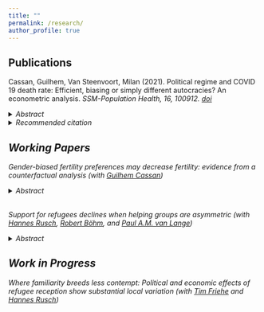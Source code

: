 ```yaml
---
title: ""
permalink: /research/
author_profile: true
---
```


## Publications

Cassan, Guilhem, Van Steenvoort, Milan (2021). Political regime and COVID 19 death rate: Efficient, biasing or simply different autocracies? An econometric analysis. <em>SSM-Population Health<em>, 16, 100912. [doi](https://doi.org/10.1016/j.ssmph.2021.100912) 

<details>
<summary><em>Abstract</em></summary> 
'The difference in COVID 19 death rates across political regimes has caught a lot of attention. The “efficient autocracy” view suggests that autocracies may be more efficient at putting in place policies that contain COVID 19 spread. On the other hand, the “biasing autocracy” view underlines that autocracies may be under reporting their COVID 19 data. We use fixed effect panel regression methods to discriminate between the two sides of the debate. Our results present a more nuanced picture: once pre-determined characteristics of countries are accounted for, COVID 19 death rates equalize across political regimes during the first months of the pandemic, but remain largely different a year into the pandemic. This emphasizes that early differences across political regimes were mainly due to omitted variable bias, whereas later differences are likely due to data manipulation by autocracies. A year into the pandemic, we estimate that this data manipulation may have hidden approximately 400,000 deaths worldwide.' 
</details>

<details>
<summary><em>Recommended citation</em></summary>
Cassan, G., & Van Steenvoort, M. (2021). Political regime and COVID 19 death rate: Efficient, biasing or simply different autocracies? An econometric analysis. SSM-Population Health, 16, 100912.
</details>

## Working Papers

Gender-biased fertility preferences may decrease fertility: evidence from a counterfactual analysis (with [Guilhem Cassan](https://perso.unamur.be/~gcassan/))

<details>
<summary><em>Abstract</em></summary> 
'Population studies have argued that the slower transition from high to low fertility observed in certain countries could partly be explained by the presence of gender-biased fertility preferences, which are generally thought to increase excess fertility (i.e., fertility above the desired family size). A common approach to analyzing the impact of gender-biased preferences on excess fertility is to compare observed excess fertility under biased preferences to (unobserved) excess fertility if gender biases were to be removed from preferences. However, previous work often makes strict assumptions about fertility levels if preferences had not been gender-biased. Here, we show that removing gender biases does not necessarily imply a decline in excess fertility. Excess fertility may even increase when switching from biased to unbiased preferences. This results from the equivocal nature of unbiased fertility preferences. Illustrating our theoretical framework using Indian data, we estimate that, depending on the definition of unbiased preferences, excess fertility would be 23% higher or 15% lower due to the presence of biased preferences. This paper thus provides a better understanding of excess fertility implications when societies transition from biased toward unbiased fertility preferences.' 
</details>
<br>

Support for refugees declines when helping groups are asymmetric (with [Hannes Rusch](https://hrusch.de/), [Robert Böhm](https://robertboehm.info/), and [Paul A.M. van Lange](https://www.paulvanlange.com/))

<details>
<summary><em>Abstract</em></summary> 
'Supporting refugees along their migration journeys involves multiple groups of citizens, which often differ in their ability to provide help. To study how such heterogeneity causally affects citizens’ willingness to help refugees, we utilize a framed economic game in which two groups of four citizen players (n = 910) decide about helping a passive refugee player (n = 114). One group of citizens (early-positioned) makes their decisions before the other group of citizens (late-positioned). We implement unequal abilities to help by systematically varying the endowment of the two groups (low vs. high).
Our results suggest that unequal endowments between groups lead early-positioned groups to help less, irrespective of those groups’ own endowments. Similarly, late-positioned groups with low endowment help less. Our study contributes to the literature on the determinants of collective support for refugees and provides new insights on altruistic behavior in asymmetrical groups.' 
</details>

## Work in Progress

Where familiarity breeds less contempt: Political and economic effects of refugee reception show substantial local variation (with [Tim Friehe](https://www.uni-marburg.de/en/fb02/research-groups/economics/fiwi/team/prof-dr-tim-friehe) and [Hannes Rusch](https://hrusch.de/))
